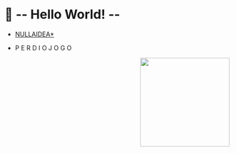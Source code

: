 # 👑 -- Hello World! -- 

- [NULLAIDEA*](https://pypstwo.github.io/nullaidea)

- P E R D I  O  J O G O

<img align="right" width="200px" 
src="https://picfiles.alphacoders.com/111/111159.png"/>